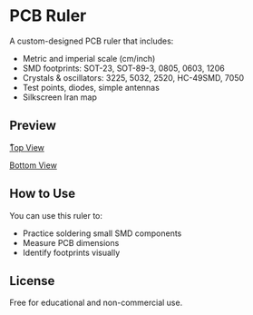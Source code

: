 # PCB Ruler

A custom-designed PCB ruler that includes:

- Metric and imperial scale (cm/inch)
- SMD footprints: SOT-23, SOT-89-3, 0805, 0603, 1206
- Crystals & oscillators: 3225, 5032, 2520, HC-49SMD, 7050
- Test points, diodes, simple antennas
- Silkscreen Iran map 

## Preview

[ُُTop View](image/mages/T.png)

[Bottom View](image/mages/B.png)

## How to Use

You can use this ruler to:
- Practice soldering small SMD components
- Measure PCB dimensions
- Identify footprints visually

## License

Free for educational and non-commercial use.